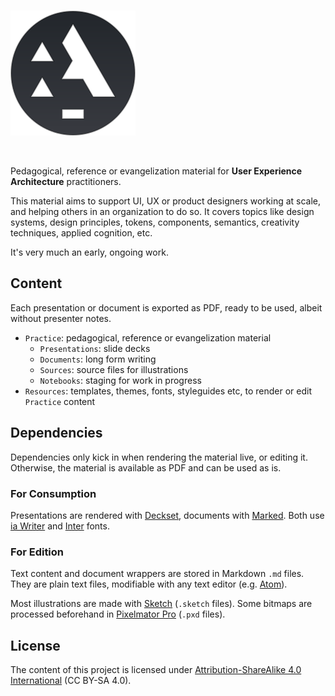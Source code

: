 <br>

![](Resources/Logos/a-mark-readme.svg)

<br>

Pedagogical, reference or evangelization material for **User Experience Architecture** practitioners.

This material aims to support UI, UX or product designers working at scale, and helping others in an organization to do so. It covers topics like design systems, design principles, tokens, components, semantics, creativity techniques, applied cognition, etc.

It's very much an early, ongoing work.

## Content

Each presentation or document is exported as PDF, ready to be used, albeit without presenter notes.

- `Practice`: pedagogical, reference or evangelization material
    - `Presentations`: slide decks
    - `Documents`: long form writing
    - `Sources`: source files for illustrations
    - `Notebooks`: staging for work in progress
- `Resources`: templates, themes, fonts, styleguides etc, to render or edit `Practice` content

## Dependencies

Dependencies only kick in when rendering the material live, or editing it.
Otherwise, the material is available as PDF and can be used as is.

### For Consumption

Presentations are rendered with [Deckset](https://www.deckset.com/), documents with [Marked](https://marked2app.com/).
Both use [ia Writer](https://github.com/iaolo/iA-Fonts) and [Inter](https://rsms.me/inter/) fonts.

### For Edition

Text content and document wrappers are stored in Markdown `.md` files. They are plain text files, modifiable with any text editor (e.g. [Atom](https://atom.io/)).

Most illustrations are made with [Sketch](https://www.sketch.com/) (`.sketch` files). Some bitmaps are processed beforehand in [Pixelmator Pro](https://www.pixelmator.com/pro/) (`.pxd` files).

## License

The content of this project is licensed under [Attribution-ShareAlike 4.0 International](LICENSE.txt) (CC BY-SA 4.0).

